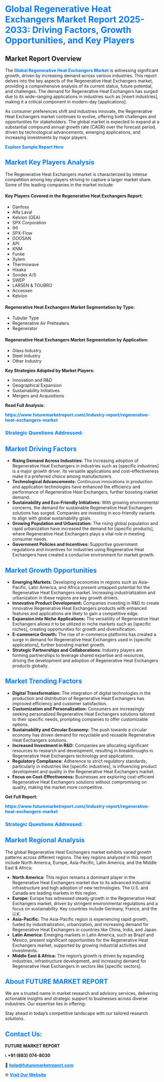 <h1 style="color: #007BFF;">Global Regenerative Heat Exchangers Market Report 2025-2033: Driving Factors, Growth Opportunities, and Key Players</h1>

<section id="overview">
<h2>Market Report Overview</h2>
<p>The <a href="https://www.futuremarketreport.com//industry-report/regenerative-heat-exchangers-market" style="color: #007BFF; text-decoration: none;"><strong>Global Regenerative Heat Exchangers Market</strong></a> is witnessing significant growth, driven by increasing demand across various industries. This report delves into the key aspects of the Regenerative Heat Exchangers market, providing a comprehensive analysis of its current status, future potential, and challenges. The demand for Regenerative Heat Exchangers has surged due to its wide-ranging applications in industries such as [insert industries], making it a critical component in modern-day [applications].</p>
<p>As consumer preferences shift and industries innovate, the Regenerative Heat Exchangers market continues to evolve, offering both challenges and opportunities for stakeholders. The global market is expected to expand at a substantial compound annual growth rate (CAGR) over the forecast period, driven by technological advancements, emerging applications, and increasing investments by major players.</p>
</section>

<section id="overview">
<p><a href="https://www.futuremarketreport.com//request-sample/reportId=91126" style="color: #007BFF; text-decoration: none;"><strong>Explore Sample Report Here</strong></a></p>
</section>

<section id="key-players">
<h2 style="color: #007BFF;">Market Key Players Analysis</h2>
<p>The Regenerative Heat Exchangers market is characterized by intense competition among key players striving to capture a larger market share. Some of the leading companies in the market include:</p>
<h4>Key Players Covered in the Regenerative Heat Exchangers Report:</h4>
<ul><li>Danfoss</li><li>Alfa Laval</li><li>Kelvion (GEA)</li><li>SPX Corporation</li><li>IHI</li><li>SPX-Flow</li><li>DOOSAN</li><li>API</li><li>KNM</li><li>Funke</li><li>Xylem</li><li>Thermowave</li><li>Hisaka</li><li>Sondex A/S</li><li>SWEP</li><li>LARSEN &amp; TOUBRO</li><li>Accessen</li><li>Kelvion</li></ul>
<h4>Regenerative Heat Exchangers Market Segmentation by Type:</h4>
<ul><li>Tubular Type</li><li>Regenerative Air Preheaters</li><li>Regenerator</li></ul>

<h4>Regenerative Heat Exchangers Market Segmentation by Application:</h4>
<ul><li>Glass Industry</li><li>Steel Industry</li><li>Other Industry</li></ul>
<p><strong>Key Strategies Adopted by Market Players:</strong></p>
<ul>
<li>Innovation and R&D</li>
<li>Geographical Expansion</li>
<li>Sustainability Initiatives</li>
<li>Mergers and Acquisitions</li>
</ul>
</section>

<section>
<p><strong>Read Full Analysis: </strong></p><a href="https://www.futuremarketreport.com//industry-report/regenerative-heat-exchangers-market" style="color: #007BFF; text-decoration: none;"><strong>https://www.futuremarketreport.com//industry-report/regenerative-heat-exchangers-market</strong></a>
<h3 style="color: #007BFF;">Strategic Questions Addressed:</h3>
</section>

<section id="driving-factors">
<h2 style="color: #007BFF;">Market Driving Factors</h2>
<ul>
<li><strong>Rising Demand Across Industries:</strong> The increasing adoption of Regenerative Heat Exchangers in industries such as [specific industries] is a major growth driver. Its versatile applications and cost-effectiveness make it a preferred choice among manufacturers.</li>
<li><strong>Technological Advancements:</strong> Continuous innovations in production and application technologies have enhanced the efficiency and performance of Regenerative Heat Exchangers, further boosting market demand.</li>
<li><strong>Sustainability and Eco-Friendly Initiatives:</strong> With growing environmental concerns, the demand for sustainable Regenerative Heat Exchangers solutions has surged. Companies are investing in eco-friendly variants to align with global sustainability goals.</li>
<li><strong>Growing Population and Urbanization:</strong> The rising global population and rapid urbanization have increased the demand for [specific products], where Regenerative Heat Exchangers plays a vital role in meeting consumer needs.</li>
<li><strong>Government Policies and Incentives:</strong> Supportive government regulations and incentives for industries using Regenerative Heat Exchangers have created a conducive environment for market growth.</li>
</ul>
</section>

<section id="growth-opportunities">
<h2 style="color: #007BFF;">Market Growth Opportunities</h2>
<ul>
<li><strong>Emerging Markets:</strong> Developing economies in regions such as Asia-Pacific, Latin America, and Africa present untapped potential for the Regenerative Heat Exchangers market. Increasing industrialization and urbanization in these regions are key growth drivers.</li>
<li><strong>Innovative Product Development:</strong> Companies investing in R&D to create innovative Regenerative Heat Exchangers products with enhanced features and applications are likely to gain a competitive edge.</li>
<li><strong>Expansion into Niche Applications:</strong> The versatility of Regenerative Heat Exchangers allows it to be utilized in niche markets such as [specific niches], creating opportunities for growth and diversification.</li>
<li><strong>E-commerce Growth:</strong> The rise of e-commerce platforms has created a surge in demand for Regenerative Heat Exchangers used in [specific applications], further boosting market growth.</li>
<li><strong>Strategic Partnerships and Collaborations:</strong> Industry players are forming partnerships to leverage shared expertise and resources, driving the development and adoption of Regenerative Heat Exchangers products globally.</li>
</ul>
</section>

<section id="trending-factors">
<h2 style="color: #007BFF;">Market Trending Factors</h2>
<ul>
<li><strong>Digital Transformation:</strong> The integration of digital technologies in the production and distribution of Regenerative Heat Exchangers has improved efficiency and customer satisfaction.</li>
<li><strong>Customization and Personalization:</strong> Consumers are increasingly seeking personalized Regenerative Heat Exchangers solutions tailored to their specific needs, prompting companies to offer customizable options.</li>
<li><strong>Sustainability and Circular Economy:</strong> The push towards a circular economy has driven demand for recyclable and reusable Regenerative Heat Exchangers solutions.</li>
<li><strong>Increased Investment in R&D:</strong> Companies are allocating significant resources to research and development, resulting in breakthroughs in Regenerative Heat Exchangers technology and applications.</li>
<li><strong>Regulatory Compliance:</strong> Adherence to strict regulatory standards, particularly in industries like [specific industries], is influencing product development and quality in the Regenerative Heat Exchangers market.</li>
<li><strong>Focus on Cost-Effectiveness:</strong> Businesses are exploring cost-efficient Regenerative Heat Exchangers solutions without compromising on quality, making the market more competitive.</li>
</ul>
</section>

<section>
<p><strong>Get Full Report: </strong></p><a href="https://www.futuremarketreport.com//industry-report/regenerative-heat-exchangers-market" style="color: #007BFF; text-decoration: none;"><strong>https://www.futuremarketreport.com//industry-report/regenerative-heat-exchangers-market</strong></a>
<h3 style="color: #007BFF;">Strategic Questions Addressed:</h3>
</section>


<section id="regional-analysis">
<h2 style="color: #007BFF;">Market Regional Analysis</h2>
<p>The global Regenerative Heat Exchangers market exhibits varied growth patterns across different regions. The key regions analyzed in this report include North America, Europe, Asia-Pacific, Latin America, and the Middle East & Africa:</p>
<ul>
<li><strong>North America:</strong> This region remains a dominant player in the Regenerative Heat Exchangers market due to its advanced industrial infrastructure and high adoption of new technologies. The U.S. and Canada are leading markets in this region.</li>
<li><strong>Europe:</strong> Europe has witnessed steady growth in the Regenerative Heat Exchangers market, driven by stringent environmental regulations and a focus on sustainability. Key countries include Germany, France, and the U.K.</li>
<li><strong>Asia-Pacific:</strong> The Asia-Pacific region is experiencing rapid growth, fueled by industrialization, urbanization, and increasing demand for Regenerative Heat Exchangers in countries like China, India, and Japan.</li>
<li><strong>Latin America:</strong> Emerging markets in Latin America, such as Brazil and Mexico, present significant opportunities for the Regenerative Heat Exchangers market, supported by growing industrial activities and investments.</li>
<li><strong>Middle East & Africa:</strong> The region’s growth is driven by expanding industries, infrastructure development, and increasing demand for Regenerative Heat Exchangers in sectors like [specific sectors].</li>
</ul>
</section>

<footer>
<h2 style="color: #007BFF;">About FUTURE MARKET REPORT</h2>
<p>We are a trusted name in market research and advisory services, delivering actionable insights and strategic support to businesses across diverse industries. Our expertise lies in offering:</p>

<p>Stay ahead in today’s competitive landscape with our tailored research solutions.</p>

<h2 style="color: #007BFF;">Contact Us:</h2>
<p><strong>FUTURE MARKET REPORT</strong></p>
<p>📞 <strong>+91 (883) 074-8030</strong></p>
<p>📧 <strong><a href="mailto:help@futuremarketreport.com" style="color: #007BFF;">help@futuremarketreport.com</a></strong></p>
<p>🌐 <strong><a href="https://www.futuremarketreport.com/" style="color: #007BFF;">Visit Our Website</a></strong></p>
</footer>